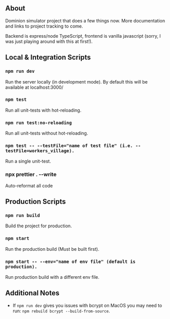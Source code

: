 ## About

Dominion simulator project that does a few things now. More documentation and links to project tracking to come.

Backend is express/node TypeScript, frontend is vanilla javascript (sorry, I was just playing around with this at first!).

## Local & Integration Scripts

### `npm run dev`

Run the server locally (in development mode). By default this will be available at localhost:3000/

### `npm test`

Run all unit-tests with hot-reloading.

### `npm run test:no-reloading`

Run all unit-tests without hot-reloading.

### `npm test -- --testFile="name of test file" (i.e. --testFile=workers_village).`

Run a single unit-test.

### npx prettier . --write

Auto-reformat all code

## Production Scripts

### `npm run build`

Build the project for production.

### `npm start`

Run the production build (Must be built first).

### `npm start -- --env="name of env file" (default is production).`

Run production build with a different env file.

## Additional Notes

- If `npm run dev` gives you issues with bcrypt on MacOS you may need to run: `npm rebuild bcrypt --build-from-source`.
